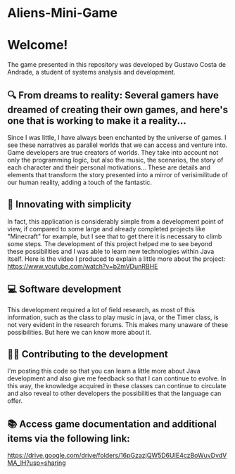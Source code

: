 # Aliens-Mini-Game
# Welcome!
The game presented in this repository was developed by Gustavo Costa de Andrade, a student of systems analysis and development.
## 🔍 From dreams to reality: Several gamers have dreamed of creating their own games, and here's one that is working to make it a reality...
Since I was little, I have always been enchanted by the universe of games. I see these narratives as parallel worlds that we can access and venture into. Game developers are true creators of worlds. They take into account not only the programming logic, but also the music, the scenarios, the story of each character and their personal motivations... These are details and elements that transform the story presented into a mirror of verisimilitude of our human reality, adding a touch of the fantastic.
## 🚀 Innovating with simplicity
In fact, this application is considerably simple from a development point of view, if compared to some large and already completed projects like "Minecraft" for example, but I see that to get there it is necessary to climb some steps. The development of this project helped me to see beyond these possibilities and I was able to learn new technologies within Java itself. Here is the video I produced to explain a little more about the project:
https://www.youtube.com/watch?v=b2mVDunRBHE
## 💻 Software development
This development required a lot of field research, as most of this information, such as the class to play music in java, or the Timer class, is not very evident in the research forums. This makes many unaware of these possibilities. But here we can know more about it.
## 👨‍🎓 Contributing to the development
I'm posting this code so that you can learn a little more about Java development and also give me feedback so that I can continue to evolve. In this way, the knowledge acquired in these classes can continue to circulate and also reveal to other developers the possibilities that the language can offer.
## 📚 Access game documentation and additional items via the following link:
https://drive.google.com/drive/folders/16pGzazjQW5D6UIE4czBoWuvDvdVMA_lH?usp=sharing
